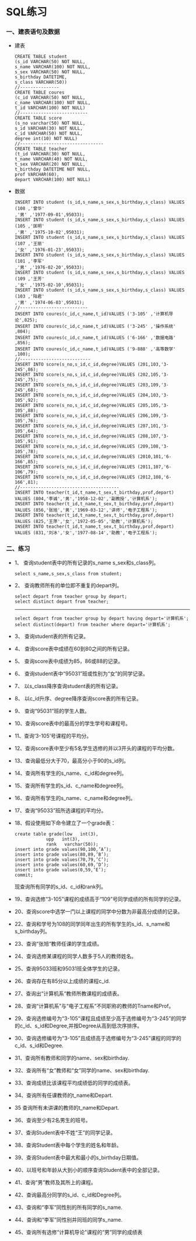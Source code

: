 # SQL练习

### 一、建表语句及数据

* 建表

      CREATE TABLE student
      (s_id VARCHAR(50) NOT NULL,
      s_name VARCHAR(100) NOT NULL,
      s_sex VARCHAR(50) NOT NULL, 
      s_birthday DATETIME,
      s_class VARCHAR(50))
      //---------------
      CREATE TABLE coures
      (c_id VARCHAR(50) NOT NULL,
      c_name VARCHAR(100) NOT NULL, 
      t_id VARCHAR(100) NOT NULL)
      //--------------------------
      CREATE TABLE score 
      (s_no varchar(50) NOT NULL,
      s_id VARCHAR(30) NOT NULL, 
      c_id VARCHAR(50) NOT NULL, 
      degree int(10) NOT NULL) 
      //--------------------------------
      CREATE TABLE teacher 
      (t_id VARCHAR(30) NOT NULL, 
      t_name VARCHAR(40) NOT NULL, 
      t_sex VARCHAR(20) NOT NULL, 
      t_birthday DATETIME NOT NULL, 
      prof VARCHAR(60), 
      depart VARCHAR(100) NOT NULL)

* 数据

      INSERT INTO student (s_id,s_name,s_sex,s_birthday,s_class) VALUES (108 ,'曾华' 
      ,'男' ,'1977-09-01',95033);
      INSERT INTO student (s_id,s_name,s_sex,s_birthday,s_class) VALUES (105 ,'匡明' 
      ,'男' ,'1975-10-02',95031);
      INSERT INTO student (s_id,s_name,s_sex,s_birthday,s_class) VALUES (107 ,'王丽' 
      ,'女' ,'1976-01-23',95033);
      INSERT INTO student (s_id,s_name,s_sex,s_birthday,s_class) VALUES (101 ,'李军' 
      ,'男' ,'1976-02-20',95033);
      INSERT INTO student (s_id,s_name,s_sex,s_birthday,s_class) VALUES (109 ,'王芳' 
      ,'女' ,'1975-02-10',95031);
      INSERT INTO student (s_id,s_name,s_sex,s_birthday,s_class) VALUES (103 ,'陆君' 
      ,'男' ,'1974-06-03',95031);
      //--------------------------
      INSERT INTO coures(c_id,c_name,t_id)VALUES ('3-105' ,'计算机导论',825);
      INSERT INTO coures(c_id,c_name,t_id)VALUES ('3-245' ,'操作系统' ,804);
      INSERT INTO coures(c_id,c_name,t_id)VALUES ('6-166' ,'数据电路' ,856);
      INSERT INTO coures(c_id,c_name,t_id)VALUES ('9-888' ,'高等数学' ,100);
      //---------------------------
      INSERT INTO score(s_no,s_id,c_id,degree)VALUES (201,103,'3-245',86);
      INSERT INTO score(s_no,s_id,c_id,degree)VALUES (202,105,'3-245',75);
      INSERT INTO score(s_no,s_id,c_id,degree)VALUES (203,109,'3-245',68);
      INSERT INTO score(s_no,s_id,c_id,degree)VALUES (204,103,'3-105',92);
      INSERT INTO score(s_no,s_id,c_id,degree)VALUES (205,105,'3-105',88);
      INSERT INTO score(s_no,s_id,c_id,degree)VALUES (206,109,'3-105',76);
      INSERT INTO score(s_no,s_id,c_id,degree)VALUES (207,101,'3-105',64);
      INSERT INTO score(s_no,s_id,c_id,degree)VALUES (208,107,'3-105',91);
      INSERT INTO score(s_no,s_id,c_id,degree)VALUES (209,108,'3-105',78);
      INSERT INTO score(s_no,s_id,c_id,degree)VALUES (2010,101,'6-166',85);
      INSERT INTO score(s_no,s_id,c_id,degree)VALUES (2011,107,'6-106',79);
      INSERT INTO score(s_no,s_id,c_id,degree)VALUES (2012,108,'6-166',81);
      //--------------------------------------
      INSERT INTO teacher(t_id,t_name,t_sex,t_birthday,prof,depart) 
      VALUES (804,'李诚','男','1958-12-02','副教授','计算机系');
      INSERT INTO teacher(t_id,t_name,t_sex,t_birthday,prof,depart) 
      VALUES (856,'张旭','男','1969-03-12','讲师','电子工程系');
      INSERT INTO teacher(t_id,t_name,t_sex,t_birthday,prof,depart)
      VALUES (825,'王萍','女','1972-05-05','助教','计算机系');
      INSERT INTO teacher(t_id,t_name,t_sex,t_birthday,prof,depart) 
      VALUES (831,'刘冰','女','1977-08-14','助教','电子工程系');


### 二、练习

* 1、 查询student表中的所有记录的s_name s_sex和s_class列。

	  select s_name,s_sex,s_class from student;

* 2、 查询教师所有的单位即不重复的depart列。

	  select depart from teacher group by depart;
	  select distinct depart from teacher;
	  
	 ------------------------------ 
	  
	  select depart from teacher group by depart having depart='计算机系';
	  select distinct(depart) from teacher where depart='计算机系';

* 3、 查询student表的所有记录。



* 4、 查询score表中成绩在60到80之间的所有记录。



* 5、 查询score表中成绩为85，86或88的记录。



* 6、 查询student表中“95031”班或性别为“女”的同学记录。



* 7、 以s_class降序查询student表的所有记录。



* 8、 以c_id升序、degree降序查询score表的所有记录。



* 9、 查询“95031”班的学生人数。



* 10、查询score表中的最高分的学生学号和课程号。



* 11、查询‘3-105’号课程的平均分。



* 12、查询score表中至少有5名学生选修的并以3开头的课程的平均分数。



* 13、查询最低分大于70，最高分小于90的s_id列。



* 14、查询所有学生的s_name、c_id和degree列。



* 15、查询所有学生的s_id、c_name和degree列。



* 16、查询所有学生的s_name、c_name和degree列。



* 17、查询“95033”班所选课程的平均分。



* 18、假设使用如下命令建立了一个grade表：

      create table grade(low   int(3),
                  upp   int(3),
                  rank   varchar(50));
      insert into grade values(90,100,’A’);
      insert into grade values(80,89,’B’);
      insert into grade values(70,79,’C’);
      insert into grade values(60,69,’D’);
      insert into grade values(0,59,’E’);
      commit;

     现查询所有同学的s_id、c_id和rank列。


* 19、查询选修“3-105”课程的成绩高于“109”号同学成绩的所有同学的记录。



* 20、查询score中选学一门以上课程的同学中分数为非最高分成绩的记录。



* 22、查询和学号为108的同学同年出生的所有学生的s_id、s_name和s_birthday列。
	


* 23、查询“张旭“教师任课的学生成绩。



* 24、查询选修某课程的同学人数多于5人的教师姓名。
	


* 25、查询95033班和95031班全体学生的记录。
	


* 26、查询存在有85分以上成绩的课程c_id.



* 27、查询出“计算机系“教师所教课程的成绩表。
	


* 28、查询“计算机系”与“电子工程系“不同职称的教师的Tname和Prof。
	


* 29、查询选修编号为“3-105“课程且成绩至少高于选修编号为“3-245”的同学的c_id、s_id和Degree,并按Degree从高到低次序排序。



* 30、查询选修编号为“3-105”且成绩高于选修编号为“3-245”课程的同学的c_id、s_id和Degree.



* 31、查询所有教师和同学的name、sex和birthday.



* 32、查询所有“女”教师和“女”同学的name、sex和birthday.


* 33、查询成绩比该课程平均成绩低的同学的成绩表。



* 34、查询所有任课教师的t_name和Depart.



* 35  查询所有未讲课的教师的t_name和Depart. 



* 36、查询至少有2名男生的班号。
	


* 37、查询Student表中不姓“王”的同学记录。



* 38、查询Student表中每个学生的姓名和年龄。



* 39、查询Student表中最大和最小的s_birthday日期值。



* 40、以班号和年龄从大到小的顺序查询Student表中的全部记录。



* 41、查询“男”教师及其所上的课程。



* 42、查询最高分同学的s_id、c_id和Degree列。



* 43、查询和“李军”同性别的所有同学的s_name.



* 44、查询和“李军”同性别并同班的同学s_name.



* 45、查询所有选修“计算机导论”课程的“男”同学的成绩表

































